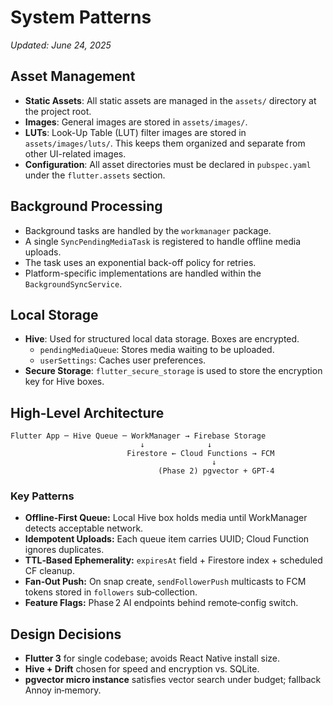 # System Patterns

*Updated: June 24, 2025*

## Asset Management
- **Static Assets**: All static assets are managed in the `assets/` directory at the project root.
- **Images**: General images are stored in `assets/images/`.
- **LUTs**: Look-Up Table (LUT) filter images are stored in `assets/images/luts/`. This keeps them organized and separate from other UI-related images.
- **Configuration**: All asset directories must be declared in `pubspec.yaml` under the `flutter.assets` section.

## Background Processing
- Background tasks are handled by the `workmanager` package.
- A single `SyncPendingMediaTask` is registered to handle offline media uploads.
- The task uses an exponential back-off policy for retries.
- Platform-specific implementations are handled within the `BackgroundSyncService`.

## Local Storage
- **Hive**: Used for structured local data storage. Boxes are encrypted.
  - `pendingMediaQueue`: Stores media waiting to be uploaded.
  - `userSettings`: Caches user preferences.
- **Secure Storage**: `flutter_secure_storage` is used to store the encryption key for Hive boxes.

## High‑Level Architecture

```
Flutter App ─ Hive Queue ─ WorkManager → Firebase Storage
                             ↓              ↓
                          Firestore ← Cloud Functions → FCM
                                             ↓
                                 (Phase 2) pgvector + GPT‑4
```

### Key Patterns

- **Offline‑First Queue:** Local Hive box holds media until WorkManager detects acceptable network.
- **Idempotent Uploads:** Each queue item carries UUID; Cloud Function ignores duplicates.
- **TTL‑Based Ephemerality:** `expiresAt` field + Firestore index + scheduled CF cleanup.
- **Fan‑Out Push:** On snap create, `sendFollowerPush` multicasts to FCM tokens stored in `followers` sub‑collection.
- **Feature Flags:** Phase 2 AI endpoints behind remote‑config switch.

## Design Decisions

- **Flutter 3** for single codebase; avoids React Native install size.
- **Hive + Drift** chosen for speed and encryption vs. SQLite.
- **pgvector micro instance** satisfies vector search under budget; fallback Annoy in‑memory.

